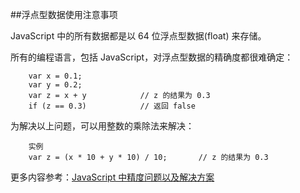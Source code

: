 ##浮点型数据使用注意事项

JavaScript 中的所有数据都是以 64 位浮点型数据(float) 来存储。

所有的编程语言，包括 JavaScript，对浮点型数据的精确度都很难确定：
		
		var x = 0.1;
		var y = 0.2;
		var z = x + y            // z 的结果为 0.3
		if (z == 0.3)            // 返回 false


为解决以上问题，可以用整数的乘除法来解决：
		
		实例
		var z = (x * 10 + y * 10) / 10;       // z 的结果为 0.3


更多内容参考：[JavaScript 中精度问题以及解决方案](http://www.runoob.com/w3cnote/js-precision-problem-and-solution.html)